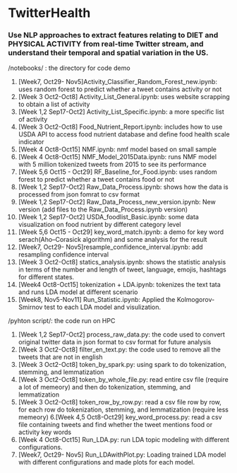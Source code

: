 #  TwitterHealth
<h3>Use NLP approaches to extract features relating to DIET and PHYSICAL ACTIVITY from real-time Twitter stream, and understand their temporal and spatial variation in the US. </h3>


/notebooks/ : the directory for code demo
1. [Week7, Oct29- Nov5]Activity_Classifier_Random_Forest_new.ipynb: uses random forest to predict whether a tweet contains activity or not
2. [Week 3 Oct2-Oct8] Activity_List_General.ipynb: uses website scrapping to obtain a list of activity
3. [Week 1,2 Sep17-Oct2] Activity_List_Specific.ipynb: a more specific list of activity
4. [Week 3 Oct2-Oct8] Food_Nutrient_Report.ipynb: includes how to use USDA API to access food nutrient database and define food health scale indicator
5. [Week 4 Oct8-Oct15] NMF.ipynb: nmf model based on small sample
6. [Week 4 Oct8-Oct15] NMF_Model_2015Data.ipynb: runs NMF model with 5 million tokenized tweets from 2015 to see its performance 
7. [Week 5,6 Oct15 - Oct29] RF_Baseline_for_Food.ipynb: uses random forest to predict whether a tweet contains food or not
8. [Week 1,2 Sep17-Oct2] Raw_Data_Process.ipynb: shows how the data is processed from json fomrat to csv format
9. [Week 1,2 Sep17-Oct2] Raw_Data_Process_new_version.ipynb: New version (add files to the Raw_Data_Process.ipynb version)
10. [Week 1,2 Sep17-Oct2] USDA_foodlist_Basic.ipynb: some data visualization on food nutrient by different category level
11. [Week 5,6 Oct15 - Oct29] key_word_match.ipynb: a demo for key word serach(Aho–Corasick algorithm) and some analysis for the result
12. [Week7, Oct29- Nov5]resample_confidence_interval.ipynb: add resampling confidence interval
13. [Week 3 Oct2-Oct8] statics_analysis.ipynb: shows the statistic analysis in terms of the number and length of tweet, language, emojis, hashtags for different states.
14. [Week4 Oct8-Oct15] tokenization + LDA.ipynb: tokenizes the text tata and runs LDA model at different scenario
15. [Week8, Nov5-Nov11] Run_Statistic.ipynb: Applied the Kolmogorov-Smirnov test to each LDA model and visulization.


/pyhton script/: the code run on HPC
1. [Week 1,2 Sep17-Oct2] process_raw_data.py: the code used to convert original twitter data in json format to csv format for future analysis
2. [Week 3 Oct2-Oct8] filter_en_text.py: the code used to remove all the tweets that are not in english
3. [Week 3 Oct2-Oct8] token_by_spark.py: using spark to do tokenization, stemming, and lemmatization
4. [Week 3 Oct2-Oct8] token_by_whole_file.py: read entire csv file (require a lot of memeory) and then do tokenization, stemming, and lemmatization
5. [Week 3 Oct2-Oct8] token_row_by_row.py: read a csv file row by row, for each row do tokenization, stemming, and lemmatization (require less memeory)
6.[Week 4,5 Oct8-Oct29] key_word_process.py: read a csv file containing tweets and find whether the tweet mentions food or activity key words
7. [Week 4 Oct8-Oct15] Run_LDA.py: run LDA topic modeling with different configurations.
8. [Week7, Oct29- Nov5] Run_LDAwithPlot.py: Loading trained LDA model with different configurations and made plots for each model.
